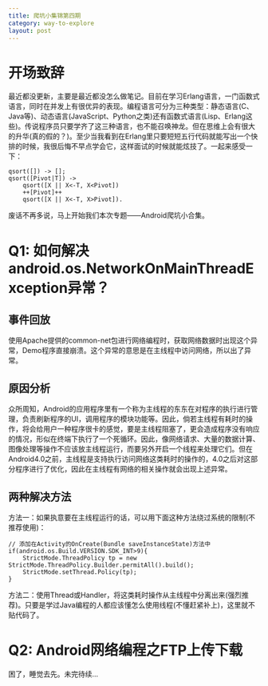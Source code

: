 ```yaml
---
title: 爬坑小集锦第四期
category: way-to-explore
layout: post
---
```


# 开场致辞
最近都没更新，主要是最近都没怎么做笔记。目前在学习Erlang语言，一门函数式语言，同时在并发上有很优异的表现。编程语言可分为三种类型：静态语言(C、Java等)、动态语言(JavaScript、Python之类)还有函数式语言(Lisp、Erlang这些)。传说程序员只要学齐了这三种语言，也不能召唤神龙。但在思维上会有很大的升华(真的假的？)。至少当我看到在Erlang里只要短短五行代码就能写出一个快排的时候，我很后悔不早点学会它，这样面试的时候就能炫技了。一起来感受一下：

    qsort([]) -> [];
    qsort([Pivot|T]) -> 
        qsort([X || X<-T, X<Pivot])
        ++[Pivot]++
        qsort([X || X<-T, X>Pivot]).

废话不再多说，马上开始我们本次专题——Android爬坑小合集。

# Q1: 如何解决android.os.NetworkOnMainThreadException异常？
## 事件回放
使用Apache提供的common-net包进行网络编程时，获取网络数据时出现这个异常，Demo程序直接崩溃。这个异常的意思是在主线程中访问网络，所以出了异常。

## 原因分析
众所周知，Android的应用程序里有一个称为主线程的东东在对程序的执行进行管理，负责刷新程序的UI，调用程序的模块功能等。因此，倘若主线程有耗时的操作，将会给用户一种程序很卡的感觉，要是主线程阻塞了，更会造成程序没有响应的情况，形似在终端下执行了一个死循环。因此，像网络请求、大量的数据计算、图像处理等操作不应该放主线程运行，而要另外开启一个线程来处理它们。但在Android4.0之前，主线程是支持执行访问网络这类耗时的操作的，4.0之后对这部分程序进行了优化，因此在主线程有网络的相关操作就会出现上述异常。

## 两种解决方法
方法一：如果执意要在主线程运行的话，可以用下面这种方法绕过系统的限制(不推荐使用)：

    // 添加在Activity的OnCreate(Bundle saveInstanceState)方法中
    if(android.os.Build.VERSION.SDK_INT>9){
        StrictMode.ThreadPolicy tp = new StrictMode.ThreadPolicy.Builder.permitAll().build();
        StrictMode.setThread.Policy(tp);
    }

方法二：使用Thread或Handler，将这类耗时操作从主线程中分离出来(强烈推荐)。只要是学过Java编程的人都应该懂怎么使用线程(不懂赶紧补上)，这里就不贴代码了。

# Q2: Android网络编程之FTP上传下载
困了，睡觉去先。未完待续...



